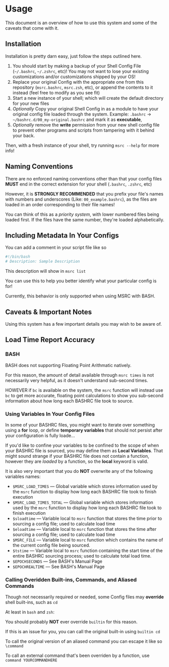 # Usage
This document is an overview of how to use this system and some of the caveats that come with it.

## Installation
Installation is pretty darn easy, just follow the steps outlined here.

1. You should start by making a backup of your Shell Config File (`~/.bashrc`, `~/.zshrc`, etc)! You may not want to lose your existing customizations and/or customizations shipped by your OS!
2. Replace your original Config with the appropriate one from this repository (`msrc.bashrc`, `msrc.zsh`, etc), or append the contents to it instead (feel free to modify as you see fit)
3. Start a new instance of your shell; which will create the default directory for your new files
4. *Optionally* Copy your original Shell Config in as a module to have your original config file loaded through the system. Example: `.bashrc` -> `~/bashrc.d/00_my-original.bashrc` and mark it as **executable**, 
5. *Optionally* remove the **write** permission from your new shell config file to prevent other programs and scripts from tampering with it behind your back.

Then, with a fresh instance of your shell, try running `msrc --help` for more info!

## Naming Conventions
There are no enforced naming conventions other than that your config files **MUST** end in the correct extension for your shell (`.bashrc`, `.zshrc`, etc)

However, it is **STRONGLY RECOMMENDED** that you prefix your file's names with numbers and underscores (Like: `00_example.bashrc`), as the files are loaded in an order corresponding to their file names!

You can think of this as a *priority system*, with lower numbered files being loaded first. If the files have the same number, they're loaded alphabetically.

## Including Metadata In Your Configs
You can add a comment in your script file like so

```bash
#!/bin/bash
# Description: Sample Description
```
This description will show in `msrc list`

You can use this to help you better identify what your particular config is for!

Currently, this behavior is only supported when using MSRC with BASH.

## Caveats & Important Notes
Using this system has a few important details you may wish to be aware of.

## Load Time Report Accuracy

### BASH
BASH does not supporting Floating Point Arithmatic natively.

For this reason, the amount of detail available through `msrc times` is not necessarily very helpful, as it doesn't understand sub-second times.

HOWEVER if `bc` is available on the system, the `msrc` function will instead use `bc` to get more accurate, floating point calculations to show you sub-second information about how long each BASHRC file took to source.

### Using Variables In Your Config Files
In some of your BASHRC files, you might want to iterate over something using a **for** loop, or define **temporary variables** that should not persist after your configuration is fully loade...

If you'd like to confine your variables to be confined to the scope of when your BASHRC file is sourced, you may define them as **Local Variables**. That might sound strange if your BASHRC file does not contain a function, however they are *loaded* by a function, so the **local** keyword is valid.

It is also very important that you do **NOT** overwrite any of the following variables names:
* `$MSRC_LOAD_TIMES` — Global variable which stores information used by the `msrc` function to display how long each BASHRC file took to finish execution
* `$MSRC_LOAD_TIMES_TOTAL` — Global variable which stores information used by the `msrc` function to display how long each BASHRC file took to finish execution
* `$sloadtime` — Variable local to `msrc` function that stores the time prior to sourcing a config file; used to calculate load time
* `$eloadtime` — Variable local to `msrc` function that stores the time after sourcing a config file; used to calculate load time
* `$MSRC_FILE` — Variable local to `msrc` function which contains the name of the current config file being sourced.
* `$tstime` — Variable local to `msrc` function containing the start time of the entire BASHRC sourcing process; used to calculate total load time.
* `$EPOCHSECONDS` — See BASH's Manual Page
* `$EPOCHREALTIME` — See BASH's Manual Page

### Calling Overidden Built-ins, Commands, and Aliased Commands
Though not necessarily required or needed, some Config files may **override** shell built-ins, such as `cd`

At least in `bash` and `zsh`:

You should probably **NOT** ever override `builtin` for this reason.

If this is an issue for you, you can call the original built-in using `builtin cd`

To call the original version of an aliased command you can escape it like so `\command`

To call an external command that's been overriden by a function, use `command YOURCOMMANDHERE`
